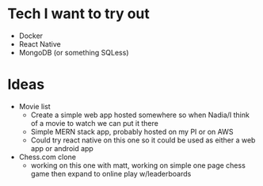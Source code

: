 # Tech I want to try out
 - Docker
 - React Native
 - MongoDB (or something SQLess)

# Ideas
 - Movie list
    - Create a simple web app hosted somewhere so when Nadia/I think of a movie to watch we can put it there
    - Simple MERN stack app, probably hosted on my PI or on AWS
    - Could try react native on this one so it could be used as either a web app or android app
 - Chess.com clone
    - working on this one with matt, working on simple one page chess game then expand to online play w/leaderboards
